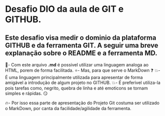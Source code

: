 # Desafio DIO da aula de GIT e GITHUB. 

## Este desafio visa medir o dominio da plataforma GITHUB e da ferramenta GIT. A seguir uma breve explanação sobre o README e a ferramenta MD.

🌟- Com este arquivo **.md** é possivel utilizar uma linguagem analoga ao HTML, porem de forma facilitada.
⭐- Mas, para que serve o MarkDown ❓
💥- É uma linguagem principalmente utilizada para apresentar de forma amigável a introdução de algum projeto no GITHUB.
💥- É preferivel utiliza-la pois tarefas como, negrito, quebra de linha e até emoticons se tornam simples e rápidas. 😏 

🔥- Por isso essa parte de apresentação do Projeto Git costuma ser utilizado o MarkDown, por canta da facilidade/agilidade da ferramenta.
